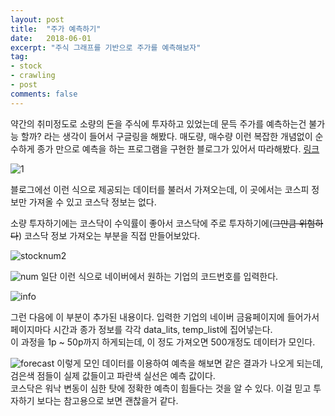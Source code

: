 ```yaml
---
layout: post
title:  "주가 예측하기"
date:   2018-06-01
excerpt: "주식 그래프를 기반으로 주가를 예측해보자"
tag:
- stock
- crawling
- post
comments: false
---
```


약간의 취미정도로 소량의 돈을 주식에 투자하고 있었는데 문득 주가를 예측하는건 불가능 할까? 라는 생각이 들어서 구글링을 해봤다.
매도량, 매수량 이런 복잡한 개념없이 순수하게 종가 만으로 예측을 하는 프로그램을 구현한 블로그가 있어서 따라해봤다. [링크](https://pinkwink.kr/1040)

![1](https://user-images.githubusercontent.com/35250791/51812848-a2321080-22f6-11e9-98d0-fd7c68f5fe07.JPG)

블로그에선 이런 식으로 제공되는 데이터를 불러서 가져오는데, 이 곳에서는 코스피 정보만 가져올 수 있고 코스닥 정보는 없다.

소량 투자하기에는 코스닥이 수익률이 좋아서 코스닥에 주로 투자하기에(~~그만큼 위험하다~~) 코스닥 정보 가져오는 부분을 직접 만들어보았다.

![stocknum2](https://user-images.githubusercontent.com/35250791/51813994-79147e80-22fc-11e9-849f-8c2f97b73194.JPG)


![num](https://user-images.githubusercontent.com/35250791/51813987-6e59e980-22fc-11e9-8b54-cc1c3911b477.JPG)
일단 이런 식으로 네이버에서 원하는 기업의 코드번호를 입력한다.

![info](https://user-images.githubusercontent.com/35250791/51814074-df010600-22fc-11e9-9b64-2c5668546e6c.JPG)

그런 다음에 이 부분이 추가된 내용이다. 
입력한 기업의 네이버 금융페이지에 들어가서 페이지마다 시간과 종가 정보를 각각 data_lits, temp_list에 집어넣는다. <br>
이 과정을 1p ~ 50p까지 하게되는데, 이 정도 가져오면 500개정도 데이터가 모인다.


![forecast](https://user-images.githubusercontent.com/35250791/51814347-61d69080-22fe-11e9-913e-f679fb8a0544.JPG)
이렇게 모인 데이터를 이용하여 예측을 해보면 같은 결과가 나오게 되는데, 검은색 점들이 실제 값들이고 파란색 실선은 예측 값이다.<br>
코스닥은 워낙 변동이 심한 탓에 정확한 예측이 힘들다는 것을 알 수 있다.
이걸 믿고 투자하기 보다는 참고용으로 보면 괜찮을거 같다.
